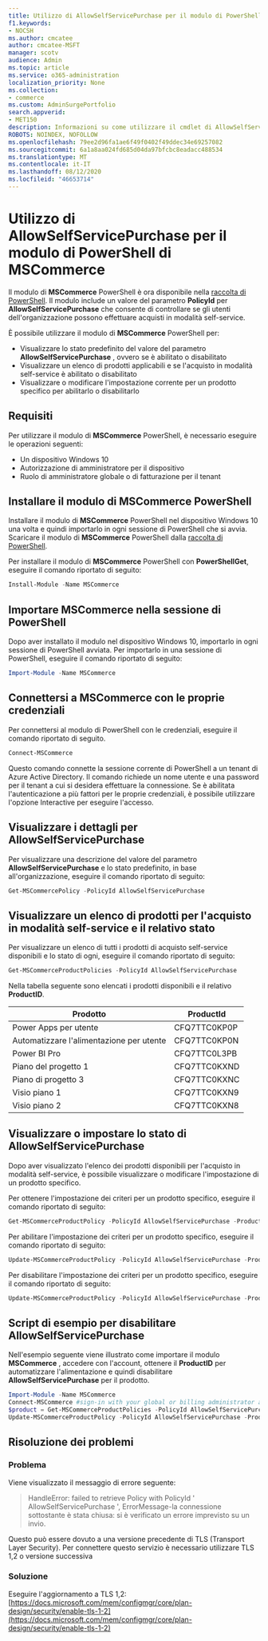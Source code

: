 ```yaml
---
title: Utilizzo di AllowSelfServicePurchase per il modulo di PowerShell di MSCommerce
f1.keywords:
- NOCSH
ms.author: cmcatee
author: cmcatee-MSFT
manager: scotv
audience: Admin
ms.topic: article
ms.service: o365-administration
localization_priority: None
ms.collection:
- commerce
ms.custom: AdminSurgePortfolio
search.appverid:
- MET150
description: Informazioni su come utilizzare il cmdlet di AllowSelfServicePurchase PowerShell per abilitare o disabilitare l'acquisto in modalità self-service.
ROBOTS: NOINDEX, NOFOLLOW
ms.openlocfilehash: 79ee2d96fa1ae6f49f0402f49ddec34e69257082
ms.sourcegitcommit: 6a1a8aa024fd685d04da97bfcbc8eadacc488534
ms.translationtype: MT
ms.contentlocale: it-IT
ms.lasthandoff: 08/12/2020
ms.locfileid: "46653714"
---
```

# <a name="use-allowselfservicepurchase-for-the-mscommerce-powershell-module"></a>Utilizzo di AllowSelfServicePurchase per il modulo di PowerShell di MSCommerce

Il modulo di **MSCommerce** PowerShell è ora disponibile nella [raccolta di PowerShell](https://aka.ms/allowselfservicepurchase-powershell-gallery). Il modulo include un valore del parametro **PolicyId** per **AllowSelfServicePurchase** che consente di controllare se gli utenti dell'organizzazione possono effettuare acquisti in modalità self-service.

È possibile utilizzare il modulo di **MSCommerce** PowerShell per:

- Visualizzare lo stato predefinito del valore del parametro **AllowSelfServicePurchase** , ovvero se è abilitato o disabilitato
- Visualizzare un elenco di prodotti applicabili e se l'acquisto in modalità self-service è abilitato o disabilitato
- Visualizzare o modificare l'impostazione corrente per un prodotto specifico per abilitarlo o disabilitarlo

## <a name="requirements"></a>Requisiti

Per utilizzare il modulo di **MSCommerce** PowerShell, è necessario eseguire le operazioni seguenti:

- Un dispositivo Windows 10
- Autorizzazione di amministratore per il dispositivo
- Ruolo di amministratore globale o di fatturazione per il tenant

## <a name="install-the-mscommerce-powershell-module"></a>Installare il modulo di MSCommerce PowerShell

Installare il modulo di **MSCommerce** PowerShell nel dispositivo Windows 10 una volta e quindi importarlo in ogni sessione di PowerShell che si avvia. Scaricare il modulo di **MSCommerce** PowerShell dalla [raccolta di PowerShell](https://aka.ms/allowselfservicepurchase-powershell-gallery).

Per installare il modulo di **MSCommerce** PowerShell con **PowerShellGet**, eseguire il comando riportato di seguito:

```powershell
Install-Module -Name MSCommerce
```

## <a name="import-mscommerce-into-the-powershell-session"></a>Importare MSCommerce nella sessione di PowerShell

Dopo aver installato il modulo nel dispositivo Windows 10, importarlo in ogni sessione di PowerShell avviata. Per importarlo in una sessione di PowerShell, eseguire il comando riportato di seguito:

```powershell
Import-Module -Name MSCommerce
```

## <a name="connect-to-mscommerce-with-your-credentials"></a>Connettersi a MSCommerce con le proprie credenziali

Per connettersi al modulo di PowerShell con le credenziali, eseguire il comando riportato di seguito.

```powershell
Connect-MSCommerce
```

Questo comando connette la sessione corrente di PowerShell a un tenant di Azure Active Directory. Il comando richiede un nome utente e una password per il tenant a cui si desidera effettuare la connessione. Se è abilitata l'autenticazione a più fattori per le proprie credenziali, è possibile utilizzare l'opzione Interactive per eseguire l'accesso.

## <a name="view-details-for-allowselfservicepurchase"></a>Visualizzare i dettagli per AllowSelfServicePurchase

Per visualizzare una descrizione del valore del parametro **AllowSelfServicePurchase** e lo stato predefinito, in base all'organizzazione, eseguire il comando riportato di seguito:

```powershell
Get-MSCommercePolicy -PolicyId AllowSelfServicePurchase
```

## <a name="view-a-list-of-self-service-purchase-products-and-their-status"></a>Visualizzare un elenco di prodotti per l'acquisto in modalità self-service e il relativo stato

Per visualizzare un elenco di tutti i prodotti di acquisto self-service disponibili e lo stato di ogni, eseguire il comando riportato di seguito:

```powershell
Get-MSCommerceProductPolicies -PolicyId AllowSelfServicePurchase
```

Nella tabella seguente sono elencati i prodotti disponibili e il relativo **ProductID**.

| Prodotto | ProductId |
|-----------------------------|--------------|
| Power Apps per utente | CFQ7TTC0KP0P |
| Automatizzare l'alimentazione per utente | CFQ7TTC0KP0N |
| Power BI Pro | CFQ7TTC0L3PB |
| Piano del progetto 1 | CFQ7TTC0KXND |
| Piano di progetto 3 | CFQ7TTC0KXNC |
| Visio piano 1 | CFQ7TTC0KXN9 |
| Visio piano 2 | CFQ7TTC0KXN8 |

## <a name="view-or-set-the-status-for-allowselfservicepurchase"></a>Visualizzare o impostare lo stato di AllowSelfServicePurchase

Dopo aver visualizzato l'elenco dei prodotti disponibili per l'acquisto in modalità self-service, è possibile visualizzare o modificare l'impostazione di un prodotto specifico.

Per ottenere l'impostazione dei criteri per un prodotto specifico, eseguire il comando riportato di seguito:

```powershell
Get-MSCommerceProductPolicy -PolicyId AllowSelfServicePurchase -ProductId CFQ7TTC0KP0N
```

Per abilitare l'impostazione dei criteri per un prodotto specifico, eseguire il comando riportato di seguito:

```powershell
Update-MSCommerceProductPolicy -PolicyId AllowSelfServicePurchase -ProductId CFQ7TTC0KP0N -Enabled $True
```

Per disabilitare l'impostazione dei criteri per un prodotto specifico, eseguire il comando riportato di seguito:

```powershell
Update-MSCommerceProductPolicy -PolicyId AllowSelfServicePurchase -ProductId CFQ7TTC0KP0N -Enabled $False
```

## <a name="example-script-to-disable-allowselfservicepurchase"></a>Script di esempio per disabilitare AllowSelfServicePurchase

Nell'esempio seguente viene illustrato come importare il modulo **MSCommerce** , accedere con l'account, ottenere il **ProductID** per automatizzare l'alimentazione e quindi disabilitare **AllowSelfServicePurchase** per il prodotto.

```powershell
Import-Module -Name MSCommerce
Connect-MSCommerce #sign-in with your global or billing administrator account when prompted
$product = Get-MSCommerceProductPolicies -PolicyId AllowSelfServicePurchase | where {$_.ProductName -match 'Power Automate'}
Update-MSCommerceProductPolicy -PolicyId AllowSelfServicePurchase -ProductId $product.ProductID -Enabled $false
```

## <a name="troubleshooting"></a>Risoluzione dei problemi

### <a name="problem"></a>Problema

Viene visualizzato il messaggio di errore seguente:

> HandleError: failed to retrieve Policy with PolicyId ' AllowSelfServicePurchase ', ErrorMessage-la connessione sottostante è stata chiusa: si è verificato un errore imprevisto su un invio.

Questo può essere dovuto a una versione precedente di TLS (Transport Layer Security). Per connettere questo servizio è necessario utilizzare TLS 1,2 o versione successiva

### <a name="solution"></a>Soluzione

Eseguire l'aggiornamento a TLS 1,2:[https://docs.microsoft.com/mem/configmgr/core/plan-design/security/enable-tls-1-2](https://docs.microsoft.com/mem/configmgr/core/plan-design/security/enable-tls-1-2)

<!--
## Uninstall the MSCommerce module

Before you uninstall the MSCommerce module, close your current PowerShell session, then open a new session with admin rights.

To remove the **MSCommerce** PowerShell module from your computer, run the following command:

```powershell
Uninstall-Module -Name MSCommerce
```-->
